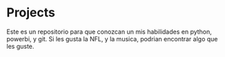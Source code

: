 # Projects
Este es un repositorio para que conozcan un mis habilidades en python, powerbi, y git. Si les gusta la NFL, y la musica, podrian encontrar algo que les guste.
